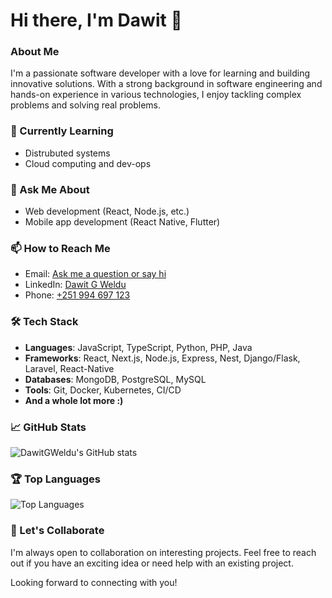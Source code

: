 # Hi there, I'm Dawit 👋

### About Me

I'm a passionate software developer with a love for learning and building innovative solutions. With a strong background in software engineering and hands-on experience in various technologies, I enjoy tackling complex problems and solving real problems.

### 🌱 Currently Learning
- Distrubuted systems
- Cloud computing and dev-ops

### 💬 Ask Me About
- Web development (React, Node.js, etc.)
- Mobile app development (React Native, Flutter)

### 📫 How to Reach Me
- Email: [Ask me a question or say hi](mailto:gdawit35@gmail.com)
- LinkedIn: [Dawit G Weldu](https://www.linkedin.com/in/dawit-g-weldu/)
- Phone: [+251 994 697 123](tel:+251994697123)

### 🛠️ Tech Stack
- **Languages**: JavaScript, TypeScript, Python, PHP, Java
- **Frameworks**: React, Next.js, Node.js, Express, Nest, Django/Flask, Laravel, React-Native
- **Databases**: MongoDB, PostgreSQL, MySQL
- **Tools**: Git, Docker, Kubernetes, CI/CD
- **And a whole lot more :)**

### 📈 GitHub Stats
![DawitGWeldu's GitHub stats](https://github-readme-stats.vercel.app/api?username=DawitGWeldu&show_icons=true&theme=radical)

### 🏆 Top Languages
![Top Languages](https://github-readme-stats.vercel.app/api/top-langs/?username=DawitGWeldu&layout=compact&theme=radical)

### 🤝 Let's Collaborate
I'm always open to collaboration on interesting projects. Feel free to reach out if you have an exciting idea or need help with an existing project.

Looking forward to connecting with you!
